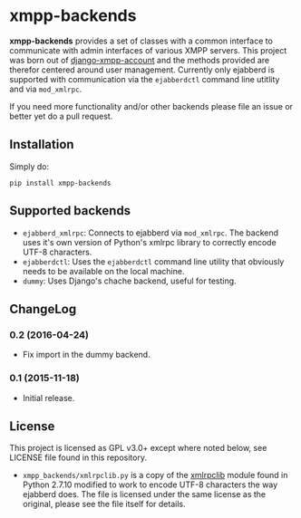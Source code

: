 # xmpp-backends

**xmpp-backends** provides a set of classes with a common interface to
communicate with admin interfaces of various XMPP servers. This project was
born out of
[django-xmpp-account](https://github.com/mathiasertl/django-xmpp-account/) and
the methods provided are therefor centered around user management. Currently
only ejabberd is supported with communication via the `ejabberdctl` command
line utitlity and via `mod_xmlrpc`.

If you need more functionality and/or other backends please file an issue or
better yet do a pull request.

## Installation

Simply do:

```
pip install xmpp-backends
```

## Supported backends

* `ejabberd_xmlrpc`: Connects to ejabberd via `mod_xmlrpc`. The backend uses
  it's own version of Python's xmlrpc library to correctly encode UTF-8
  characters.
* `ejabberdctl`: Uses the `ejabberdctl` command line utility that obviously
  needs to be available on the local machine.
* `dummy`: Uses Django's chache backend, useful for testing.

## ChangeLog

### 0.2 (2016-04-24)

* Fix import in the dummy backend.

### 0.1 (2015-11-18)

* Initial release.

## License

This project is licensed as GPL v3.0+ except where noted below, see LICENSE
file found in this repository.

* `xmpp_backends/xmlrpclib.py` is a copy of the
  [xmlrpclib](https://docs.python.org/2/library/xmlrpclib.html) module found
  in Python 2.7.10 modified to work to encode UTF-8 characters the way
  ejabberd does. The file is licensed under the same license as the original,
  please see the file itself for details.
